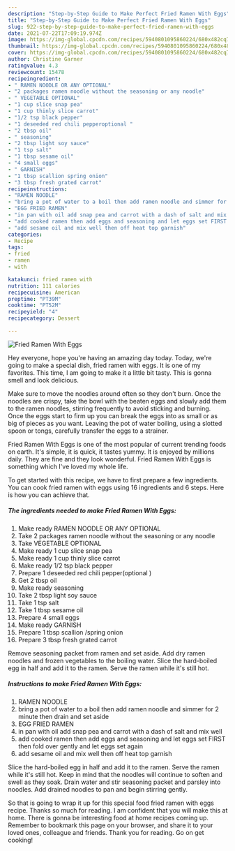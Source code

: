 ```yaml
---
description: "Step-by-Step Guide to Make Perfect Fried Ramen With Eggs"
title: "Step-by-Step Guide to Make Perfect Fried Ramen With Eggs"
slug: 922-step-by-step-guide-to-make-perfect-fried-ramen-with-eggs
date: 2021-07-22T17:09:19.974Z
image: https://img-global.cpcdn.com/recipes/5940801095860224/680x482cq70/fried-ramen-with-eggs-recipe-main-photo.jpg
thumbnail: https://img-global.cpcdn.com/recipes/5940801095860224/680x482cq70/fried-ramen-with-eggs-recipe-main-photo.jpg
cover: https://img-global.cpcdn.com/recipes/5940801095860224/680x482cq70/fried-ramen-with-eggs-recipe-main-photo.jpg
author: Christine Garner
ratingvalue: 4.3
reviewcount: 15478
recipeingredient:
- " RAMEN NOODLE OR ANY OPTIONAL"
- "2 packages ramen noodle without the seasoning or any noodle"
- " VEGETABLE OPTIONAL"
- "1 cup slice snap pea"
- "1 cup thinly slice carrot"
- "1/2 tsp black pepper"
- "1 deseeded red chili pepperoptional "
- "2 tbsp oil"
- " seasoning"
- "2 tbsp light soy sauce"
- "1 tsp salt"
- "1 tbsp sesame oil"
- "4 small eggs"
- " GARNISH"
- "1 tbsp scallion spring onion"
- "3 tbsp fresh grated carrot"
recipeinstructions:
- "RAMEN NOODLE"
- "bring a pot of water to a boil then add ramen noodle and simmer for 2 minute then drain and set aside"
- "EGG FRIED RAMEN"
- "in pan with oil add snap pea and carrot with a dash of salt and mix well"
- "add cooked ramen then add eggs and seasoning and let eggs set FIRST then fold over gently and let eggs set again"
- "add sesame oil and mix well then off heat top garnish"
categories:
- Recipe
tags:
- fried
- ramen
- with

katakunci: fried ramen with 
nutrition: 111 calories
recipecuisine: American
preptime: "PT39M"
cooktime: "PT52M"
recipeyield: "4"
recipecategory: Dessert

---
```



![Fried Ramen With Eggs](https://img-global.cpcdn.com/recipes/5940801095860224/680x482cq70/fried-ramen-with-eggs-recipe-main-photo.jpg)

Hey everyone, hope you're having an amazing day today. Today, we're going to make a special dish, fried ramen with eggs. It is one of my favorites. This time, I am going to make it a little bit tasty. This is gonna smell and look delicious.

Make sure to move the noodles around often so they don&#39;t burn. Once the noodles are crispy, take the bowl with the beaten eggs and slowly add them to the ramen noodles, stirring frequently to avoid sticking and burning. Once the eggs start to firm up you can break the eggs into as small or as big of pieces as you want. Leaving the pot of water boiling, using a slotted spoon or tongs, carefully transfer the eggs to a strainer.

Fried Ramen With Eggs is one of the most popular of current trending foods on earth. It's simple, it is quick, it tastes yummy. It is enjoyed by millions daily. They are fine and they look wonderful. Fried Ramen With Eggs is something which I've loved my whole life.


To get started with this recipe, we have to first prepare a few ingredients. You can cook fried ramen with eggs using 16 ingredients and 6 steps. Here is how you can achieve that.

<!--inarticleads1-->

##### The ingredients needed to make Fried Ramen With Eggs:

1. Make ready  RAMEN NOODLE OR ANY OPTIONAL
1. Take 2 packages ramen noodle without the seasoning or any noodle
1. Take  VEGETABLE OPTIONAL
1. Make ready 1 cup slice snap pea
1. Make ready 1 cup thinly slice carrot
1. Make ready 1/2 tsp black pepper
1. Prepare 1 deseeded red chili pepper(optional )
1. Get 2 tbsp oil
1. Make ready  seasoning
1. Take 2 tbsp light soy sauce
1. Take 1 tsp salt
1. Take 1 tbsp sesame oil
1. Prepare 4 small eggs
1. Make ready  GARNISH
1. Prepare 1 tbsp scallion /spring onion
1. Prepare 3 tbsp fresh grated carrot


Remove seasoning packet from ramen and set aside. Add dry ramen noodles and frozen vegetables to the boiling water. Slice the hard-boiled egg in half and add it to the ramen. Serve the ramen while it&#39;s still hot. 

<!--inarticleads2-->

##### Instructions to make Fried Ramen With Eggs:

1. RAMEN NOODLE
1. bring a pot of water to a boil then add ramen noodle and simmer for 2 minute then drain and set aside
1. EGG FRIED RAMEN
1. in pan with oil add snap pea and carrot with a dash of salt and mix well
1. add cooked ramen then add eggs and seasoning and let eggs set FIRST then fold over gently and let eggs set again
1. add sesame oil and mix well then off heat top garnish


Slice the hard-boiled egg in half and add it to the ramen. Serve the ramen while it&#39;s still hot. Keep in mind that the noodles will continue to soften and swell as they soak. Drain water and stir seasoning packet and parsley into noodles. Add drained noodles to pan and begin stirring gently. 

So that is going to wrap it up for this special food fried ramen with eggs recipe. Thanks so much for reading. I am confident that you will make this at home. There is gonna be interesting food at home recipes coming up. Remember to bookmark this page on your browser, and share it to your loved ones, colleague and friends. Thank you for reading. Go on get cooking!
